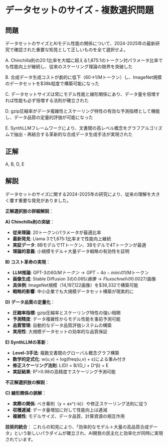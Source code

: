 # データセットのサイズ - 複数選択問題

## 問題
データセットのサイズとAIモデル性能の関係について、2024-2025年の最新研究で確認された重要な知見として正しいものを全て選択せよ。

A. Chinchilla則の20:1比率を大幅に超える1,875:1のトークン対パラメータ比率でも性能向上が継続し、従来のスケーリング理論の限界を突破した

B. 合成データ生成コストが劇的に低下（$60→$1/Mトークン）し、ImageNet規模のデータセットを$38k程度で構築可能になった

C. データセットサイズは常にモデル性能と線形関係にあり、データ量を倍増すれば性能も必ず倍増する法則が確立された

D. gzip圧縮率がデータ複雑性とスケーリング特性の有効な予測指標として機能し、データ品質の定量的評価が可能になった

E. SynthLLMフレームワークにより、文書間の高レベル概念をグラフアルゴリズムで抽出・再結合する革新的な合成データ生成手法が実現された

## 正解
A, B, D, E

## 解説
データセットのサイズに関する2024-2025年の研究により、従来の理解を大きく覆す重要な発見がありました。

**正解選択肢の詳細解説**：

**A) Chinchilla則の突破**：
- **従来理論**: 20トークン/パラメータが最適比率
- **最新発見**: Llama 3で1,875:1比率まで性能向上継続
- **実証データ**: 8Bモデルで1Tトークン、3Bモデルで4Tトークンが最適
- **理論的意義**: 小規模モデル＋大量データ戦略の有効性を証明

**B) コスト革命の実現**：
- **LLM推論**: GPT-3の$60/Mトークン → GPT-4o-miniの$1/Mトークン
- **画像生成**: Stable Diffusion 3の$0.065/画像 → Flux schnellの$0.0027/画像
- **具体例**: ImageNet規模（14,197,122画像）を$38,332で構築可能
- **戦略的影響**: 中小企業でも大規模データセット構築が現実的に

**D) データ品質の定量化**：
- **圧縮率指標**: gzip圧縮率とスケーリング特性の強い相関
- **予測精度**: データ複雑性からモデル性能を事前予測可能
- **品質管理**: 自動的なデータ品質評価システムの構築
- **実用性**: 大規模データセットの効率的な品質保証

**E) SynthLLMの革新**：
- **Level-3手法**: 複数文書間のグローバル概念グラフ構築
- **数学的定式化**: w(u,v) = log(freq(u,v) + ε)による重み付き
- **修正スケーリング法則**: L(D) = B/(D_l + D^β) + E
- **実証結果**: R²>0.98の高精度でスケーリング予測可能

**不正解選択肢の解説**：

**C) 線形関係の誤解**：
- **実際の関係**: べき乗則（y = ax^(-b)）や修正スケーリング法則に従う
- **収穫逓減**: データ量増加に対して性能向上は逓減
- **複雑性**: モデルサイズ、データ品質、計算資源の相互作用

**技術的統合**：
これらの知見により、「効率的なモデル＋大量の高品質合成データ」という新しいパラダイムが確立され、AI開発の民主化と効率化が同時に実現されています。 